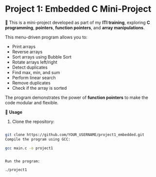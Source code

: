 # Project 1: Embedded C Mini-Project

🚀 This is a mini-project developed as part of my **ITI training**, exploring **C programming**, **pointers**, **function pointers**, and **array manipulations**.

This menu-driven program allows you to:

- Print arrays  
- Reverse arrays  
- Sort arrays using Bubble Sort  
- Rotate arrays left/right  
- Detect duplicates  
- Find max, min, and sum  
- Perform linear search  
- Remove duplicates  
- Check if the array is sorted  

The program demonstrates the power of **function pointers** to make the code modular and flexible.

📌 **Usage**  
1. Clone the repository:  
```bash

git clone https://github.com/YOUR_USERNAME/project1_embedded.git
Compile the program using GCC:

gcc main.c -o project1


Run the program:

./project1
